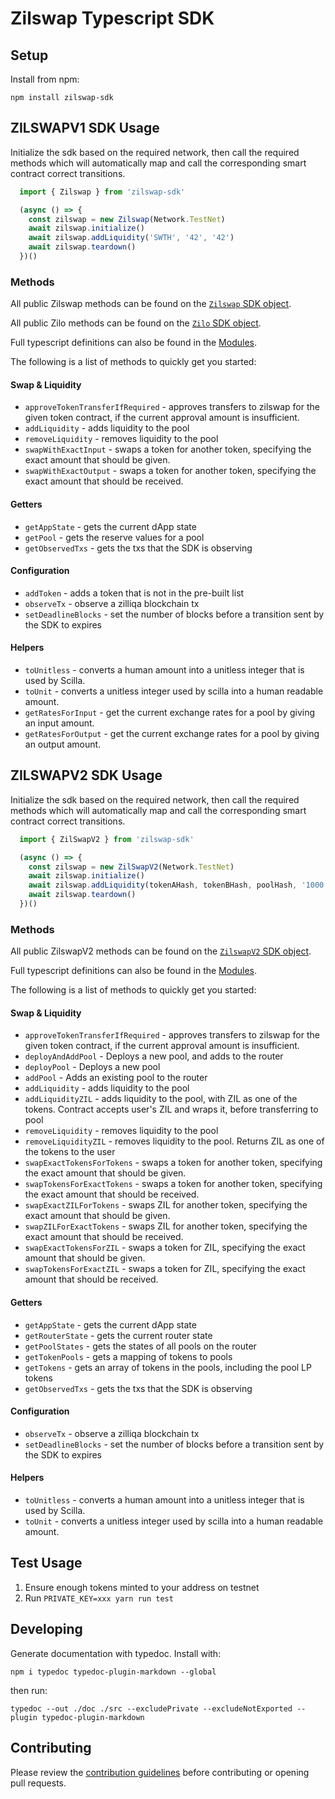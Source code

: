 # Zilswap Typescript SDK

## Setup

Install from npm:

`npm install zilswap-sdk`

## ZILSWAPV1 SDK Usage

Initialize the sdk based on the required network, then call the required methods which will automatically map and call the corresponding smart contract correct transitions.

```ts
  import { Zilswap } from 'zilswap-sdk'

  (async () => {
    const zilswap = new Zilswap(Network.TestNet)
    await zilswap.initialize()
    await zilswap.addLiquidity('SWTH', '42', '42')
    await zilswap.teardown()
  })()
```

### Methods

All public Zilswap methods can be found on the [`Zilswap` SDK object](./docs/classes/index.zilswap.md). 

All public Zilo methods can be found on the [`Zilo` SDK object](./docs/classes/zilo.zilo-1.md). 

Full typescript definitions can also be found in the [Modules](./docs/modules.md).

The following is a list of methods to quickly get you started:

#### Swap & Liquidity

- `approveTokenTransferIfRequired` - approves transfers to zilswap for the given token contract, if the current approval amount is insufficient.
- `addLiquidity` - adds liquidity to the pool
- `removeLiquidity` - removes liquidity to the pool
- `swapWithExactInput` - swaps a token for another token, specifying the exact amount that should be given.
- `swapWithExactOutput` - swaps a token for another token, specifying the exact amount that should be received.

#### Getters

- `getAppState` - gets the current dApp state
- `getPool` - gets the reserve values for a pool
- `getObservedTxs` - gets the txs that the SDK is observing

#### Configuration

- `addToken` - adds a token that is not in the pre-built list
- `observeTx` - observe a zilliqa blockchain tx
- `setDeadlineBlocks` - set the number of blocks before a transition sent by the SDK to expires

#### Helpers

- `toUnitless` - converts a human amount into a unitless integer that is used by Scilla.
- `toUnit` - converts a unitless integer used by scilla into a human readable amount.
- `getRatesForInput` - get the current exchange rates for a pool by giving an input amount.
- `getRatesForOutput` - get the current exchange rates for a pool by giving an output amount.

## ZILSWAPV2 SDK Usage

Initialize the sdk based on the required network, then call the required methods which will automatically map and call the corresponding smart contract correct transitions.

```ts
  import { ZilSwapV2 } from 'zilswap-sdk'

  (async () => {
    const zilswap = new ZilSwapV2(Network.TestNet)
    await zilswap.initialize()
    await zilswap.addLiquidity(tokenAHash, tokenBHash, poolHash, '1000', '1000', '0', '0', 5)
    await zilswap.teardown()
  })()
```

### Methods

All public ZilswapV2 methods can be found on the [`ZilswapV2` SDK object](./docs/classes/index.zilswap.md). 

Full typescript definitions can also be found in the [Modules](./docs/modules.md).

The following is a list of methods to quickly get you started:

#### Swap & Liquidity

- `approveTokenTransferIfRequired` - approves transfers to zilswap for the given token contract, if the current approval amount is insufficient.
- `deployAndAddPool` - Deploys a new pool, and adds to the router
- `deployPool` - Deploys a new pool
- `addPool` - Adds an existing pool to the router
- `addLiquidity` - adds liquidity to the pool
- `addLiquidityZIL` - adds liquidity to the pool, with ZIL as one of the tokens. Contract accepts user's ZIL and wraps it, before transferring to pool
- `removeLiquidity` - removes liquidity to the pool
- `removeLiquidityZIL` - removes liquidity to the pool. Returns ZIL as one of the tokens to the user
- `swapExactTokensForTokens` - swaps a token for another token, specifying the exact amount that should be given.
- `swapTokensForExactTokens` - swaps a token for another token, specifying the exact amount that should be received.
- `swapExactZILForTokens` - swaps ZIL for another token, specifying the exact amount that should be given.
- `swapZILForExactTokens` - swaps ZIL for another token, specifying the exact amount that should be received.
- `swapExactTokensForZIL` - swaps a token for ZIL, specifying the exact amount that should be given.
- `swapTokensForExactZIL` - swaps a token for ZIL, specifying the exact amount that should be received.

#### Getters

- `getAppState` - gets the current dApp state
- `getRouterState` - gets the current router state
- `getPoolStates` - gets the states of all pools on the router
- `getTokenPools` - gets a mapping of tokens to pools
- `getTokens` - gets an array of tokens in the pools, including the pool LP tokens
- `getObservedTxs` - gets the txs that the SDK is observing

#### Configuration

- `observeTx` - observe a zilliqa blockchain tx
- `setDeadlineBlocks` - set the number of blocks before a transition sent by the SDK to expires

#### Helpers

- `toUnitless` - converts a human amount into a unitless integer that is used by Scilla.
- `toUnit` - converts a unitless integer used by scilla into a human readable amount.

## Test Usage

1. Ensure enough tokens minted to your address on testnet
2. Run `PRIVATE_KEY=xxx yarn run test`

## Developing

Generate documentation with typedoc. Install with:

`npm i typedoc typedoc-plugin-markdown --global`

then run:

`typedoc --out ./doc ./src --excludePrivate --excludeNotExported --plugin typedoc-plugin-markdown`

## Contributing

Please review the [contribution guidelines](docs/CONTRIBUTING.md) before contributing or opening pull requests.
